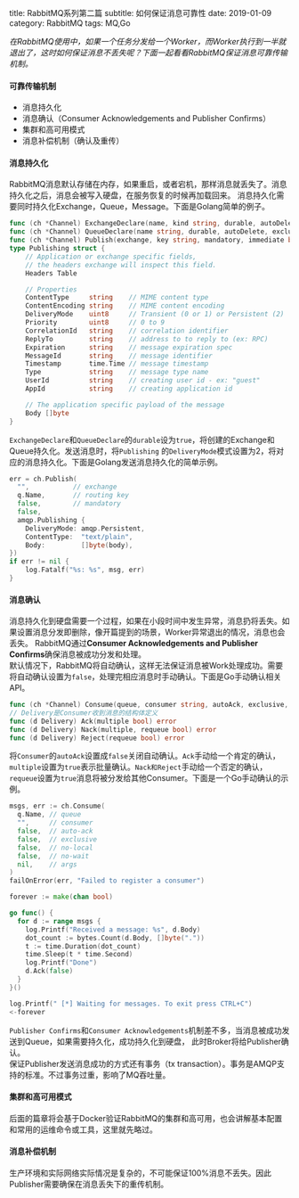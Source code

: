title: RabbitMQ系列第二篇
subtitle: 如何保证消息可靠性
date: 2019-01-09
category: RabbitMQ
tags: MQ,Go

*在RabbitMQ使用中，如果一个任务分发给一个Worker，而Worker执行到一半就退出了，这时如何保证消息不丢失呢？下面一起看看RabbitMQ保证消息可靠传输机制。*
#### 可靠传输机制
- 消息持久化
- 消息确认（Consumer Acknowledgements and Publisher Confirms）
- 集群和高可用模式
- 消息补偿机制（确认及重传）

#### 消息持久化
RabbitMQ消息默认存储在内存，如果重启，或者宕机，那样消息就丢失了。消息持久化之后，消息会被写入硬盘，在服务恢复的时候再加载回来。
消息持久化需要同时持久化Exchange，Queue，Message。下面是Golang简单的例子。
```go
func (ch *Channel) ExchangeDeclare(name, kind string, durable, autoDelete, internal, noWait bool, args Table) error
func (ch *Channel) QueueDeclare(name string, durable, autoDelete, exclusive, noWait bool, args Table) (Queue, error)
func (ch *Channel) Publish(exchange, key string, mandatory, immediate bool, msg Publishing) error
type Publishing struct {
    // Application or exchange specific fields,
    // the headers exchange will inspect this field.
    Headers Table

    // Properties
    ContentType     string    // MIME content type
    ContentEncoding string    // MIME content encoding
    DeliveryMode    uint8     // Transient (0 or 1) or Persistent (2)
    Priority        uint8     // 0 to 9
    CorrelationId   string    // correlation identifier
    ReplyTo         string    // address to to reply to (ex: RPC)
    Expiration      string    // message expiration spec
    MessageId       string    // message identifier
    Timestamp       time.Time // message timestamp
    Type            string    // message type name
    UserId          string    // creating user id - ex: "guest"
    AppId           string    // creating application id

    // The application specific payload of the message
    Body []byte
}
```
`ExchangeDeclare`和`QueueDeclare`的`durable`设为`true`，将创建的Exchange和Queue持久化。发送消息时，将`Publishing`
的`DeliveryMode`模式设置为2，将对应的消息持久化。下面是Golang发送消息持久化的简单示例。
```go
err = ch.Publish(
  "",           // exchange
  q.Name,       // routing key
  false,        // mandatory
  false,
  amqp.Publishing {
    DeliveryMode: amqp.Persistent,
    ContentType:  "text/plain",
    Body:         []byte(body),
})
if err != nil {
    log.Fatalf("%s: %s", msg, err)
}
```

#### 消息确认
消息持久化到硬盘需要一个过程，如果在小段时间中发生异常，消息扔将丢失。如果设置消息分发即删除，像开篇提到的场景，Worker异常退出的情况，消息也会丢失。
RabbitMQ通过**Consumer Acknowledgements and Publisher Confirms**确保消息被成功分发和处理。<br/>
默认情况下，RabbitMQ将自动确认，这样无法保证消息被Work处理成功。需要将自动确认设置为`false`，处理完相应消息时手动确认。下面是Go手动确认相关API。
```go
func (ch *Channel) Consume(queue, consumer string, autoAck, exclusive, noLocal, noWait bool, args Table) (<-chan Delivery, error)
// Delivery是Consumer收到消息的结构体定义
func (d Delivery) Ack(multiple bool) error
func (d Delivery) Nack(multiple, requeue bool) error
func (d Delivery) Reject(requeue bool) error
```
将`Consumer`的`autoAck`设置成`false`关闭自动确认。`Ack`手动给一个肯定的确认，`multiple`设置为`true`表示批量确认。`Nack和Reject`手动给一个否定的确认，
`requeue`设置为`true`消息将被分发给其他Consumer。下面是一个Go手动确认的示例。
```go
msgs, err := ch.Consume(
  q.Name, // queue
  "",     // consumer
  false,  // auto-ack
  false,  // exclusive
  false,  // no-local
  false,  // no-wait
  nil,    // args
)
failOnError(err, "Failed to register a consumer")

forever := make(chan bool)

go func() {
  for d := range msgs {
    log.Printf("Received a message: %s", d.Body)
    dot_count := bytes.Count(d.Body, []byte("."))
    t := time.Duration(dot_count)
    time.Sleep(t * time.Second)
    log.Printf("Done")
    d.Ack(false)
  }
}()

log.Printf(" [*] Waiting for messages. To exit press CTRL+C")
<-forever
```
`Publisher Confirms`和`Consumer Acknowledgements`机制差不多，当消息被成功发送到Queue，如果需要持久化，成功持久化到硬盘，
此时Broker将给Publisher确认。<br/>
保证Publisher发送消息成功的方式还有事务（tx transaction）。事务是AMQP支持的标准。不过事务过重，影响了MQ吞吐量。

#### 集群和高可用模式
后面的篇章将会基于Docker验证RabbitMQ的集群和高可用，也会讲解基本配置和常用的运维命令或工具，这里就先略过。

#### 消息补偿机制
生产环境和实际网络实际情况是复杂的，不可能保证100%消息不丢失。因此Publisher需要确保在消息丢失下的重传机制。
